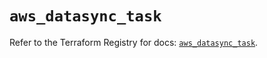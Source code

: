 # `aws_datasync_task`

Refer to the Terraform Registry for docs: [`aws_datasync_task`](https://registry.terraform.io/providers/hashicorp/aws/3.76.1/docs/resources/datasync_task).
